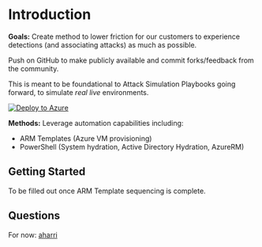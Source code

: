 # Introduction

**Goals:**
Create method to lower friction for our customers to experience detections (and associating attacks) as much as possible.

Push on GitHub to make publicly available and commit forks/feedback from the community.

This is meant to be foundational to Attack Simulation Playbooks going forward, to simulate *real live* environments.

[![Deploy to Azure](http://azuredeploy.net/deploybutton.png)](https://azuredeploy.net/?repository=https://github.com/ciberesponce/AatpAttackSimulationPlaybook)

**Methods:**
Leverage automation capabilities including:

* ARM Templates (Azure VM provisioning)
* PowerShell (System hydration, Active Directory Hydration, AzureRM)

## Getting Started

To be filled out once ARM Template sequencing is complete.

## Questions

For now:
[aharri](mailto:aharri@microsoft.com)